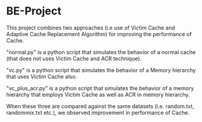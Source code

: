 # BE-Project

This project combines two approaches (i.e use of Victim Cache and Adaptive Cache Replacement Algorithm) for improving the performance of Cache.

"normal.py" is a python script that simulates the behavior of a normal cache (that does not uses Victim Cache and ACR technique).

"vc.py" is a python script that simulates the behavior of a Memory hierarchy that uses Victim Cache also.

"vc_plus_acr.py" is a python script that simulates the behavior of a memory hierarchy that employs Victim Cache as well as ACR in memory hierarchy.

When these three are compared against the same datasets (i.e. random.txt, randommix.txt etc.), we observed improvement in performance of Cache.

